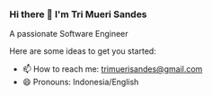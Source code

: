 ### Hi there 👋 I'm Tri Mueri Sandes
A passionate Software Engineer

Here are some ideas to get you started:

- 📫 How to reach me: trimuerisandes@gmail.com
- 😄 Pronouns: Indonesia/English

